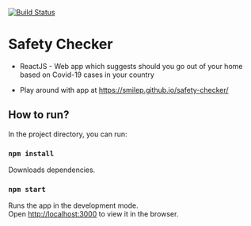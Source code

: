 [![Build Status](https://travis-ci.org/smilep/safety-checker.svg?branch=master)](https://travis-ci.org/smilep/safety-checker)

# Safety Checker

- ReactJS - Web app which suggests should you go out of your home based on Covid-19 cases in your country

- Play around with app at https://smilep.github.io/safety-checker/

## How to run?

In the project directory, you can run:

### `npm install`

Downloads dependencies.

### `npm start`

Runs the app in the development mode.<br />
Open [http://localhost:3000](http://localhost:3000) to view it in the browser.
